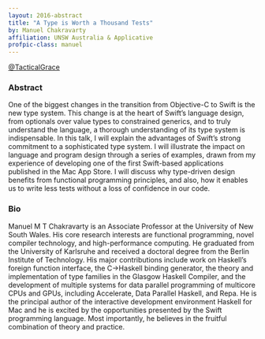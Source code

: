 ```yaml
---
layout: 2016-abstract
title: "A Type is Worth a Thousand Tests"
by: Manuel Chakravarty
affiliation: UNSW Australia & Applicative
profpic-class: manuel
---
```


[@TacticalGrace](https://twitter.com/TacticalGrace)

### Abstract

One of the biggest changes in the transition from Objective-C to Swift is the
new type system. This change is at the heart of Swift’s language design, from
optionals over value types to constrained generics, and to truly understand the
language, a thorough understanding of its type system is indispensable. In this
talk, I will explain the advantages of Swift’s strong commitment to a
sophisticated type system. I will illustrate the impact on language and program
design through a series of examples, drawn from my experience of developing one
of the first Swift-based applications published in the Mac App Store. I will
discuss why type-driven design benefits from functional programming principles,
and also, how it enables us to write less tests without a loss of confidence in
our code.

### Bio

Manuel M T Chakravarty is an Associate Professor at the University of New South
Wales. His core research interests are functional programming, novel compiler
technology, and high-performance computing. He graduated from the University of
Karlsruhe and received a doctoral degree from the Berlin Institute of
Technology. His major contributions include work on Haskell’s foreign function
interface, the C->Haskell binding generator, the theory and implementation of
type families in the Glasgow Haskell Compiler, and the development of multiple
systems for data parallel programming of multicore CPUs and GPUs, including
Accelerate, Data Parallel Haskell, and Repa. He is the principal author of the
interactive development environment Haskell for Mac and he is excited by the
opportunities presented by the Swift programming language. Most importantly, he
believes in the fruitful combination of theory and practice.
